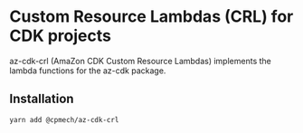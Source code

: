 # Custom Resource Lambdas (CRL) for CDK projects

az-cdk-crl (AmaZon CDK Custom Resource Lambdas) implements the lambda functions for the az-cdk package.

## Installation

```bash
yarn add @cpmech/az-cdk-crl
```
